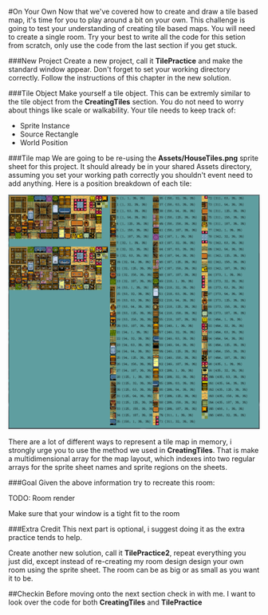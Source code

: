 #On Your Own
Now that we've covered how to create and draw a tile based map, it's time for you to play around a bit on your own. This challenge is going to test your understanding of creating tile based maps. You will need to create a single room. Try your best to write all the code for this setion from scratch, only use the code from the last section if you get stuck.

###New Project
Create a new project, call it **TilePractice** and make the standard window appear. Don't forget to set your working directory correctly. Follow the instructions of this chapter in the new solution.

###Tile Object
Make yourself a tile object. This can be extremly similar to the tile object from the **CreatingTiles** section. You do not need to worry about things like scale or walkability. Your tile needs to keep track of:

* Sprite Instance
* Source Rectangle
* World Position

###Tile map
We are going to be re-using the **Assets/HouseTiles.png** sprite sheet for this project. It should already be in your shared Assets directory, assuming you set your working path correctly you shouldn't event need to add anything. Here is a position breakdown of each tile:

![GUIDE](../Images/sample_guide.PNG)

There are a lot of different ways to represent a tile map in memory, i strongly urge you to use the method we used in **CreatingTiles**. That is make a multidimensional array for the map layout, which indexes into two regular arrays for the sprite sheet names and sprite regions on the sheets.

###Goal
Given the above information try to recreate this room:

TODO: Room render

Make sure that your window is a tight fit to the room

###Extra Credit
This next part is optional, i suggest doing it as the extra practice tends to help.

Create another new solution, call it **TilePractice2**, repeat everything you just did, except instead of re-creating my room design design your own room using the sprite sheet. The room can be as big or as small as you want it to be.

##Checkin
Before moving onto the next section check in with me. I want to look over the code for both **CreatingTiles** and **TilePractice**